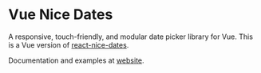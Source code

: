 # Vue Nice Dates

A responsive, touch-friendly, and modular date picker library for Vue. This is a Vue version of [react-nice-dates](https://www.npmjs.com/package/react-nice-dates).

Documentation and examples at [website](https://zhangchizi.github.io/vue-nice-dates).
